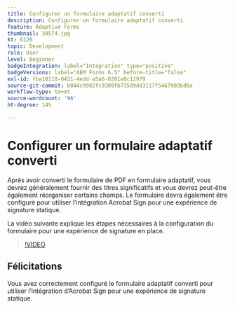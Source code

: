 ```yaml
---
title: Configurer un formulaire adaptatif converti
description: Configurer un formulaire adaptatif converti
feature: Adaptive Forms
thumbnail: 39574.jpg
kt: 6126
topic: Development
role: User
level: Beginner
badgeIntegration: label="Intégration" type="positive"
badgeVersions: label="AEM Forms 6.5" before-title="false"
exl-id: fba18118-0431-4edd-a5a6-0281e8c12979
source-git-commit: b044c9982fc9309fb73509dd3117f5467903bd6a
workflow-type: tm+mt
source-wordcount: '96'
ht-degree: 14%

---
```


# Configurer un formulaire adaptatif converti

Après avoir converti le formulaire de PDF en formulaire adaptatif, vous devrez généralement fournir des titres significatifs et vous devrez peut-être également réorganiser certains champs. Le formulaire devra également être configuré pour utiliser l’intégration Acrobat Sign pour une expérience de signature statique.

La vidéo suivante explique les étapes nécessaires à la configuration du formulaire pour une expérience de signature en place.

>[!VIDEO](https://video.tv.adobe.com/v/39574?quality=12&learn=on)

## Félicitations

Vous avez correctement configuré le formulaire adaptatif converti pour utiliser l’intégration d’Acrobat Sign pour une expérience de signature statique.


